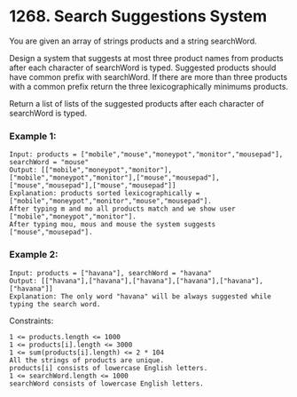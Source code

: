 # 1268. Search Suggestions System


You are given an array of strings products and a string searchWord.

Design a system that suggests at most three product names from products after each character of searchWord is typed. Suggested products should have common prefix with searchWord. If there are more than three products with a common prefix return the three lexicographically minimums products.

Return a list of lists of the suggested products after each character of searchWord is typed.

 

### Example 1:
```
Input: products = ["mobile","mouse","moneypot","monitor","mousepad"], searchWord = "mouse"
Output: [["mobile","moneypot","monitor"],["mobile","moneypot","monitor"],["mouse","mousepad"],["mouse","mousepad"],["mouse","mousepad"]]
Explanation: products sorted lexicographically = ["mobile","moneypot","monitor","mouse","mousepad"].
After typing m and mo all products match and we show user ["mobile","moneypot","monitor"].
After typing mou, mous and mouse the system suggests ["mouse","mousepad"].
```

### Example 2:
```
Input: products = ["havana"], searchWord = "havana"
Output: [["havana"],["havana"],["havana"],["havana"],["havana"],["havana"]]
Explanation: The only word "havana" will be always suggested while typing the search word.
 ```

Constraints:
```
1 <= products.length <= 1000
1 <= products[i].length <= 3000
1 <= sum(products[i].length) <= 2 * 104
All the strings of products are unique.
products[i] consists of lowercase English letters.
1 <= searchWord.length <= 1000
searchWord consists of lowercase English letters.
```